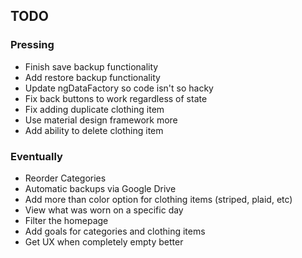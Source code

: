 ## TODO ##

### Pressing ###
* Finish save backup functionality
* Add restore backup functionality
* Update ngDataFactory so code isn't so hacky
* Fix back buttons to work regardless of state
* Fix adding duplicate clothing item
* Use material design framework more
* Add ability to delete clothing item


### Eventually ###
* Reorder Categories
* Automatic backups via Google Drive
* Add more than color option for clothing items (striped, plaid, etc)
* View what was worn on a specific day
* Filter the homepage
* Add goals for categories and clothing items
* Get UX when completely empty better